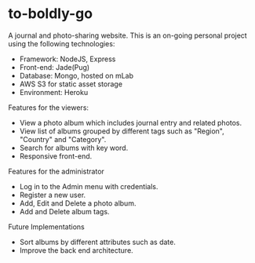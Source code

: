 # to-boldly-go
A journal and photo-sharing website.
This is an on-going personal project using the following technologies:
   * Framework: NodeJS, Express
   * Front-end: Jade(Pug)
   * Database: Mongo, hosted on mLab
   * AWS S3 for static asset storage
   * Environment: Heroku

Features for the viewers:
   * View a photo album which includes journal entry and related photos.
   * View list of albums grouped by different tags such as "Region", "Country" and "Category".
   * Search for albums with key word.
   * Responsive front-end.

Features for the administrator
   * Log in to the Admin menu with credentials.
   * Register a new user.
   * Add, Edit and Delete a photo album.
   * Add and Delete album tags.

Future Implementations
   * Sort albums by different attributes such as date.
   * Improve the back end architecture.

